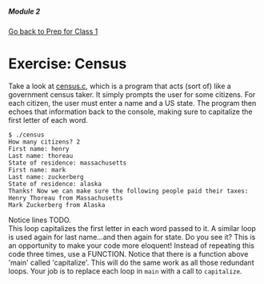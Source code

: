 ##### Module 2
[Go back to Prep for Class 1](../../class1-prep#functions)
# Exercise: Census

Take a look at [census.c](./census.c), which is a program that acts (sort of) like a government census taker. It simply prompts the user for some citizens. For each citizen, the user must enter a name and a US state. The program then echoes that information back to the console, making sure to capitalize the first letter of each word.

```
$ ./census
How many citizens? 2
First name: henry
Last name: thoreau
State of residence: massachusetts
First name: mark
Last name: zuckerberg
State of residence: alaska
Thanks! Now we can make sure the following people paid their taxes:
Henry Thoreau from Massachusetts
Mark Zuckerberg from Alaska
```
  
Notice lines TODO.  
This loop capitalizes the first letter in each word passed to it.  A similar loop is used again for last name...and then again for state. Do you see it?  This is an opportunity to make your code more eloquent! Instead of repeating this code three times, use a FUNCTION.  Notice that there is a function above 'main' called 'capitalize'.  This will do the same work as all those redundant loops.  Your job is to replace each loop in `main` with a call to `capitalize`.
  
